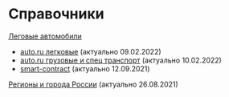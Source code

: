 # Справочники


[Леговые автомобили](./cars)
- [auto.ru легковые](./cars/auto.ru/легковые/) (актуально 09.02.2022)
- [auto.ru грузовые и спец транспорт](./cars/auto.ru/грузовые%20и%20спец%20транспорт/) (актуально 10.02.2022)
- [smart-contract](./cars/smart-contract/) (актуально 12.09.2021)


[Регионы и города России](./geo) (актуально 26.08.2021)
